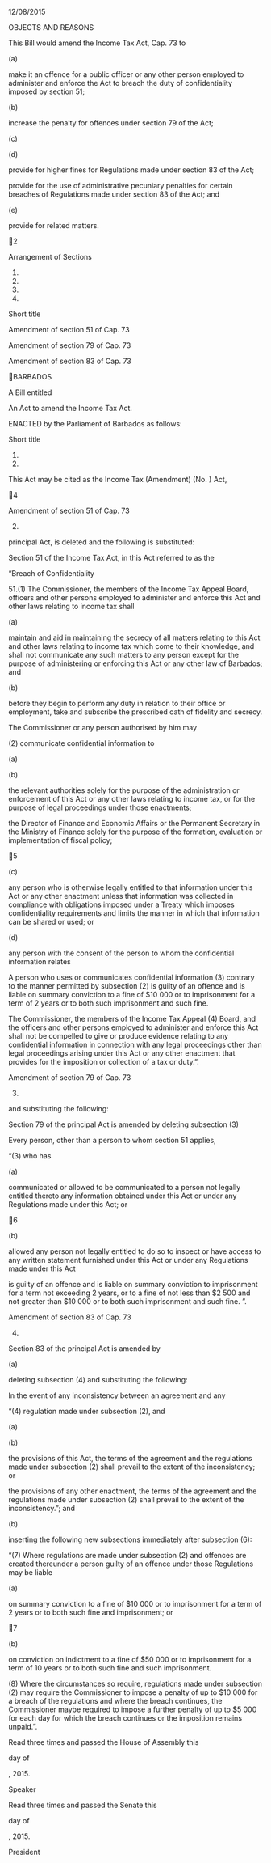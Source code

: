 12/08/2015

OBJECTS AND REASONS

This Bill would amend the Income Tax Act, Cap. 73 to

(a)

make it an offence for a public officer or any other person employed
to administer and enforce the Act to breach the duty of confidentiality
imposed by section 51;

(b)

increase the penalty for offences under section 79 of the Act;

(c)

(d)

provide for higher fines for Regulations made under section 83 of the
Act;

provide for the use of administrative pecuniary penalties for certain
breaches of Regulations made under section 83 of the Act; and

(e)

provide for related matters.

2

Arrangement of Sections

1.

2.

3.

4.

Short title

Amendment of section 51 of Cap. 73

Amendment of section 79 of Cap. 73

Amendment of section 83 of Cap. 73

BARBADOS

A Bill entitled

An Act to amend the Income Tax Act.

ENACTED by the Parliament of Barbados as follows:

Short title

1.
2015.

This Act may be cited as the Income Tax (Amendment) (No. ) Act,

4

Amendment of section 51 of Cap. 73

2.
principal Act, is deleted and the following is substituted:

Section  51  of  the  Income  Tax  Act,  in  this  Act  referred  to  as  the

“Breach of Confidentiality

51.(1)
The Commissioner, the members of the Income Tax Appeal
Board, officers and other persons employed to administer and enforce
this Act and other laws relating to income tax shall

(a)

maintain  and  aid  in  maintaining  the  secrecy  of  all  matters
relating  to  this  Act  and  other  laws  relating  to  income  tax
which come to their knowledge, and shall not communicate
any  such  matters  to  any  person  except  for  the  purpose  of
administering  or  enforcing  this  Act  or  any  other  law  of
Barbados; and

(b)

before  they  begin  to  perform  any  duty  in  relation  to  their
office or employment, take and subscribe the prescribed oath
of fidelity and secrecy.

The  Commissioner  or  any  person  authorised  by  him  may

(2)
communicate confidential information to

(a)

(b)

the  relevant  authorities  solely  for  the  purpose  of  the
administration or enforcement of this Act or any other laws
relating to income tax, or for the purpose of legal proceedings
under those enactments;

the  Director  of  Finance  and  Economic  Affairs  or  the
Permanent Secretary in the Ministry of Finance solely for the
purpose  of  the  formation,  evaluation  or  implementation  of
fiscal policy;

5

(c)

any  person  who  is  otherwise  legally  entitled  to  that
information under this Act or any other enactment unless that
information  was  collected  in  compliance  with  obligations
imposed  under  a  Treaty  which  imposes  confidentiality
requirements and limits the manner in which that information
can be shared or used; or

(d)

any  person  with  the  consent  of  the  person  to  whom  the
confidential information relates

A  person  who  uses  or  communicates  confidential  information
(3)
contrary  to  the  manner  permitted  by  subsection  (2)  is  guilty  of  an
offence and is liable on summary conviction to a fine of $10 000 or to
imprisonment for a term of 2 years or to both such imprisonment and
such fine.

The  Commissioner,  the  members  of  the  Income  Tax  Appeal
(4)
Board, and the officers and other persons employed to administer and
enforce this Act shall not be compelled to give or produce evidence
relating to any confidential information in connection with any legal
proceedings other than legal proceedings arising under this Act or any
other enactment that provides for the imposition or collection of a tax
or duty.”.

Amendment of section 79 of Cap. 73

3.
and substituting the following:

Section 79 of the principal Act is amended by deleting subsection (3)

Every person, other than a person to whom section 51 applies,

“(3)
who has

(a)

communicated or allowed to be communicated to a person
not legally entitled thereto any information obtained under
this Act or under any Regulations made under this Act; or

6

(b)

allowed any person not legally entitled to do so to inspect or
have access to any written statement furnished under this Act
or under any Regulations made under this Act

is  guilty  of  an  offence  and  is  liable  on  summary  conviction  to
imprisonment for a term not exceeding 2 years, or to a fine of not less
than $2 500 and not greater than $10 000 or to both such imprisonment
and such fine. ”.

Amendment of section 83 of Cap. 73

4.

Section 83 of the principal Act is amended by

(a)

deleting subsection (4) and substituting the following:

In the event of any inconsistency between an agreement and any

“(4)
regulation made under subsection (2), and

(a)

(b)

the provisions of this Act, the terms of the agreement and the
regulations  made  under  subsection  (2)  shall  prevail  to  the
extent of the inconsistency; or

the  provisions  of  any  other  enactment,  the  terms  of  the
agreement  and  the  regulations  made  under  subsection  (2)
shall prevail to the extent of the inconsistency.”; and

(b)

inserting the following new subsections immediately after subsection
(6):

“(7)
Where regulations are made under subsection (2) and offences
are  created  thereunder  a  person  guilty  of  an  offence  under  those
Regulations may be liable

(a)

on  summary  conviction  to  a  fine  of  $10  000  or  to
imprisonment for a term of 2 years or to both such fine and
imprisonment; or

7

(b)

on  conviction  on  indictment  to  a  fine  of  $50  000  or  to
imprisonment for a term of 10 years or to both such fine and
such imprisonment.

(8)
Where  the  circumstances  so  require,  regulations  made  under
subsection (2) may require the Commissioner to impose a penalty of
up  to  $10  000  for  a  breach  of  the  regulations  and  where  the  breach
continues,  the  Commissioner  maybe  required  to  impose  a  further
penalty of up to $5 000 for each day for which the breach continues or
the imposition remains unpaid.”.

Read three times and passed the House of Assembly this

day of

, 2015.

Speaker

Read three times and passed the Senate this

day of

, 2015.

President

